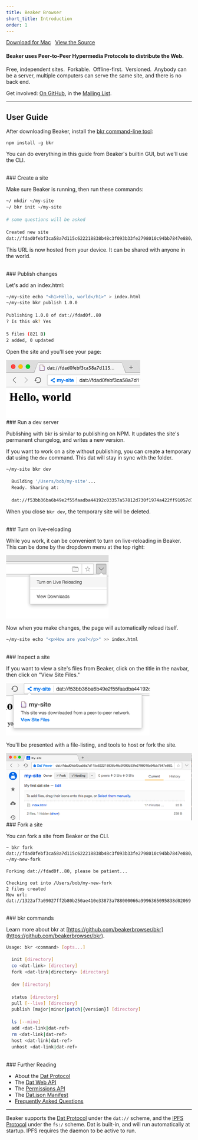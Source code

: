 ```yaml
---
title: Beaker Browser
short_title: Introduction
order: 1
---
```


<a class="btn btn-primary" href="https://download.beakerbrowser.net/download/latest/osx"><i class="fa fa-apple" aria-hidden="true"></i> Download for Mac</a>
&nbsp; <a href="https://github.com/beakerbrowser/beaker">View the Source</a>

#### Beaker uses Peer-to-Peer Hypermedia Protocols to distribute the Web.

Free, independent sites.&nbsp;
<span class="fa fa-code-fork"></span> Forkable.&nbsp;
<span class="fa fa-floppy-o"></span> Offline-first.&nbsp;
<span class="fa fa-history"></span> Versioned.&nbsp;
Anybody can be a server, multiple computers can serve the same site, and there is no back end.

Get involved: <a href="https://github.com/beakerbrowser/beaker">On GitHub</a>, in the <a href="https://groups.google.com/forum/#!forum/beaker-browser">Mailing List</a>.

<hr class="nomargin">

## User Guide

After downloading Beaker, install the [bkr command-line tool](https://github.com/beakerbrowser/bkr):

```
npm install -g bkr
```

You can do everything in this guide from Beaker's builtin GUI, but we'll use the CLI.

<br>
### Create a site

Make sure Beaker is running, then run these commands:

```bash
~/ mkdir ~/my-site
~/ bkr init ~/my-site

# some questions will be asked

Created new site
dat://fdad0febf3ca58a7d115c622218838b48c3f093b33fe2798010c94bb7847e880/ # your URL will differ

```

This URL is now hosted from your device.
It can be shared with anyone in the world.

<br>
### Publish changes

Let's add an index.html:

```bash
~/my-site echo "<h1>Hello, world</h1>" > index.html
~/my-site bkr publish 1.0.0

Publishing 1.0.0 of dat://fdad0f..80
? Is this ok? Yes

5 files (821 B)
2 added, 0 updated
```

Open the site and you'll see your page:

<img src="/img/getting-started-screen-helloworld.png" class="bordered">

<br>
### Run a dev server

Publishing with bkr is similar to publishing on NPM.
It updates the site's permanent changelog, and writes a new version.

If you want to work on a site without publishing, you can create a temporary dat using the `dev` command.
This dat will stay in sync with the folder.

```bash
~/my-site bkr dev

  Building '/Users/bob/my-site'...
  Ready. Sharing at:

  dat://f53bb36ba6b49e2f55faadba44192c03357a57812d730f1974a422ff91057d7b # again, your url will differ
```

When you close `bkr dev`, the temporary site will be deleted.

<br>
### Turn on live-reloading

While you work, it can be convenient to turn on live-reloading in Beaker.
This can be done by the dropdown menu at the top right:

<img src="/img/getting-started-screen-livereload.png" class="bordered">

Now when you make changes, the page will automatically reload itself.

```bash
~/my-site echo "<p>How are you?</p>" >> index.html
```

<br>
### Inspect a site

If you want to view a site's files from Beaker, click on the title in the navbar, then click on "View Site Files."

<img src="/img/getting-started-screen-siteinfo.png" class="bordered">

You'll be presented with a file-listing, and tools to host or fork the site.

<img src="/img/getting-started-screen-datviewer.png" class="bordered">

<br>
### Fork a site

You can fork a site from Beaker or the CLI.

```
~ bkr fork dat://fdad0febf3ca58a7d115c622218838b48c3f093b33fe2798010c94bb7847e880/ ~/my-new-fork

Forking dat://fdad0f..80, please be patient...

Checking out into /Users/bob/my-new-fork
2 files created
New url: dat://1322af7a09027ff2b80b250ae410e33873a788000066a9996365095838d02069
```

<br>
### bkr commands

Learn more about bkr at [https://github.com/beakerbrowser/bkr](https://github.com/beakerbrowser/bkr).

```bash
Usage: bkr <command> [opts...]

  init [directory]
  co <dat-link> [directory]
  fork <dat-link|directory> [directory]

  dev [directory]

  status [directory]
  pull [--live] [directory]
  publish [major|minor|patch|{version}] [directory]

  ls [--mine]
  add <dat-link|dat-ref>
  rm <dat-link|dat-ref>
  host <dat-link|dat-ref>
  unhost <dat-link|dat-ref>
```

<br>
### Further Reading

 - About the [Dat Protocol](/docs/dat/intro.html)
 - The [Dat Web API](/docs/apis/dat.html)
 - The [Permissions API](/docs/apis/permissions.html)
 - The [Dat.json Manifest](/docs/apis/manifest.html)
 - [Frequently Asked Questions](/docs/faq.html)

<hr>

Beaker supports the [Dat Protocol](/docs/dat/intro.html) under the `dat://` scheme, and the [IPFS Protocol](https://ipfs.io) under the `fs:/` scheme.
Dat is built-in, and will run automatically at startup.
IPFS requires the daemon to be active to run.